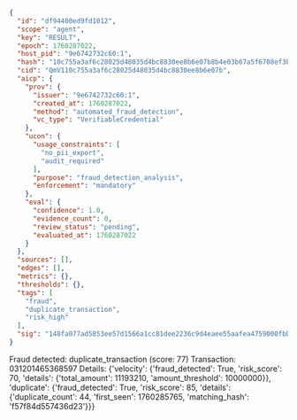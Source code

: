 ```json
{
  "id": "df94400ed9fd1012",
  "scope": "agent",
  "key": "RESULT",
  "epoch": 1760287022,
  "host_pid": "9e6742732c60:1",
  "hash": "10c755a3af6c28025d48035d4bc8830ee8b6e07b8b4e03b67a5f6708ef3bcf79",
  "cid": "QmV110c755a3af6c28025d48035d4bc8830ee8b6e07b",
  "aicp": {
    "prov": {
      "issuer": "9e6742732c60:1",
      "created_at": 1760287022,
      "method": "automated_fraud_detection",
      "vc_type": "VerifiableCredential"
    },
    "ucon": {
      "usage_constraints": [
        "no_pii_export",
        "audit_required"
      ],
      "purpose": "fraud_detection_analysis",
      "enforcement": "mandatory"
    },
    "eval": {
      "confidence": 1.0,
      "evidence_count": 0,
      "review_status": "pending",
      "evaluated_at": 1760287022
    }
  },
  "sources": [],
  "edges": [],
  "metrics": {},
  "thresholds": {},
  "tags": [
    "fraud",
    "duplicate_transaction",
    "risk_high"
  ],
  "sig": "148fa077ad5853ee57d1566a1cc81dee2236c9d4eaee55aafea4759000fbbd96"
}
```

Fraud detected: duplicate_transaction (score: 77)
Transaction: 031201465368597
Details: {'velocity': {'fraud_detected': True, 'risk_score': 70, 'details': {'total_amount': 11193210, 'amount_threshold': 10000000}}, 'duplicate': {'fraud_detected': True, 'risk_score': 85, 'details': {'duplicate_count': 44, 'first_seen': 1760285765, 'matching_hash': 'f57f84d557436d23'}}}